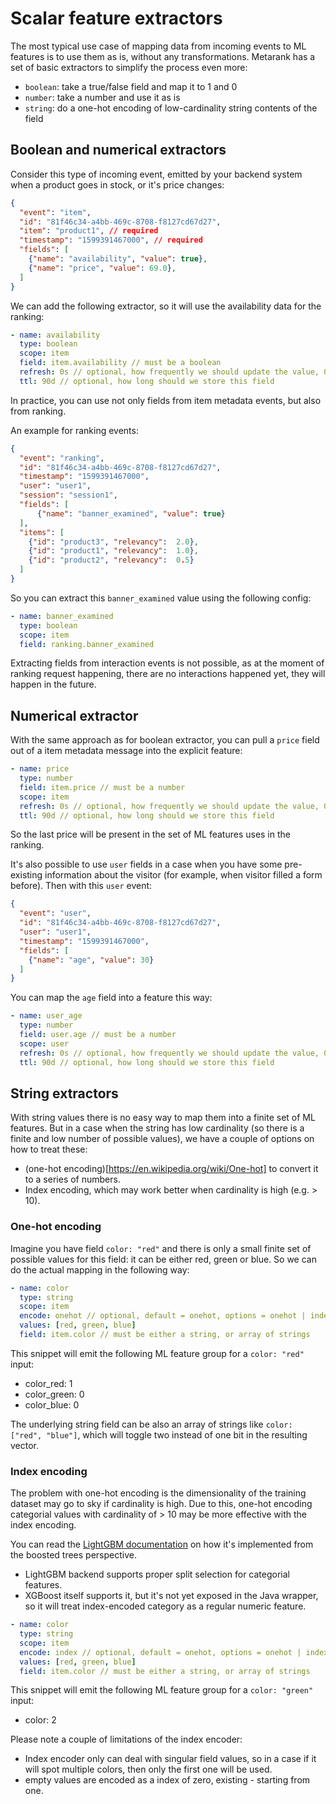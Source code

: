 # Scalar feature extractors

The most typical use case of mapping data from incoming events to ML features is to use them as is, without any transformations.
Metarank has a set of basic extractors to simplify the process even more:
* `boolean`: take a true/false field and map it to 1 and 0
* `number`: take a number and use it as is
* `string`: do a one-hot encoding of low-cardinality string contents of the field

## Boolean and numerical extractors

Consider this type of incoming event, emitted by your backend system when a product goes in stock, or it's price changes:
```json
{
  "event": "item",
  "id": "81f46c34-a4bb-469c-8708-f8127cd67d27",
  "item": "product1", // required
  "timestamp": "1599391467000", // required
  "fields": [
    {"name": "availability", "value": true},
    {"name": "price", "value": 69.0},
  ]
}
```

We can add the following extractor, so it will use the availability data for the ranking:
```yaml
- name: availability
  type: boolean
  scope: item
  field: item.availability // must be a boolean
  refresh: 0s // optional, how frequently we should update the value, 0s by default
  ttl: 90d // optional, how long should we store this field
```

In practice, you can use not only fields from item metadata events, but also from ranking.

An example for ranking events: 
```json
{
  "event": "ranking",
  "id": "81f46c34-a4bb-469c-8708-f8127cd67d27",
  "timestamp": "1599391467000",
  "user": "user1",
  "session": "session1",
  "fields": [
      {"name": "banner_examined", "value": true}
  ],
  "items": [
    {"id": "product3", "relevancy":  2.0},
    {"id": "product1", "relevancy":  1.0},
    {"id": "product2", "relevancy":  0.5} 
  ]
}
```

So you can extract this `banner_examined` value using the following config:
```yaml
- name: banner_examined
  type: boolean
  scope: item
  field: ranking.banner_examined
```

Extracting fields from interaction events is not possible, as at the moment of ranking request happening, there
are no interactions happened yet, they will happen in the future.

## Numerical extractor

With the same approach as for boolean extractor, you can pull a `price` field out of a item metadata message into the
explicit feature:

```yaml
- name: price
  type: number
  field: item.price // must be a number
  scope: item
  refresh: 0s // optional, how frequently we should update the value, 0s by default
  ttl: 90d // optional, how long should we store this field
```

So the last price will be present in the set of ML features uses in the ranking.

It's also possible to use `user` fields in a case when you have some pre-existing information about the visitor
(for example, when visitor filled a form before). Then with this `user` event:
```json
{
  "event": "user",
  "id": "81f46c34-a4bb-469c-8708-f8127cd67d27",
  "user": "user1",
  "timestamp": "1599391467000",
  "fields": [
    {"name": "age", "value": 30}
  ]
}
```
You can map the `age` field into a feature this way:
```yaml
- name: user_age
  type: number
  field: user.age // must be a number
  scope: user
  refresh: 0s // optional, how frequently we should update the value, 0s by default
  ttl: 90d // optional, how long should we store this field
```

## String extractors

With string values there is no easy way to map them into a finite set of ML features. But in a case when
the string has low cardinality (so there is a finite and low number of possible values), we have a couple of
options on how to treat these:
* (one-hot encoding)[https://en.wikipedia.org/wiki/One-hot] to convert it to a series of numbers.
* Index encoding, which may work better when cardinality is high (e.g. > 10).

### One-hot encoding 
Imagine you have field `color: "red"` and there is only a small finite set of possible values for this field:
it can be either red, green or blue. So we can do the actual mapping in the following way:

```yaml
- name: color
  type: string
  scope: item
  encode: onehot // optional, default = onehot, options = onehot | index
  values: [red, green, blue]
  field: item.color // must be either a string, or array of strings
```

This snippet will emit the following ML feature group for a `color: "red"` input:
* color_red: 1
* color_green: 0
* color_blue: 0

The underlying string field can be also an array of strings like `color: ["red", "blue"]`, which will
toggle two instead of one bit in the resulting vector.

### Index encoding

The problem with one-hot encoding is the dimensionality of the training dataset may go to sky if cardinality is high.
Due to this, one-hot encoding categorial values with cardinality of > 10 may be more effective with the index encoding.

You can read the [LightGBM documentation](https://lightgbm.readthedocs.io/en/latest/Features.html#optimal-split-for-categorical-features)
on how it's implemented from the boosted trees perspective.

* LightGBM backend supports proper split selection for categorial features.
* XGBoost itself supports it, but it's not yet exposed in the Java wrapper, so it will treat index-encoded category as a 
regular numeric feature.

```yaml
- name: color
  type: string
  scope: item
  encode: index // optional, default = onehot, options = onehot | index
  values: [red, green, blue]
  field: item.color // must be either a string, or array of strings
```

This snippet will emit the following ML feature group for a `color: "green"` input:
* color: 2

Please note a couple of limitations of the index encoder:
* Index encoder only can deal with singular field values, so in a case if it will spot multiple colors, then only the first 
one will be used.
* empty values are encoded as a index of zero, existing - starting from one.
